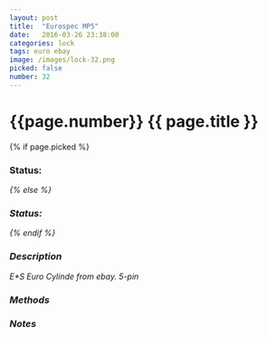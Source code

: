 ```yaml
---
layout: post
title:  "Eurospec MP5"
date:   2016-03-26 23:38:00
categories: lock
tags: euro ebay
image: /images/lock-32.png
picked: false
number: 32
---
```


# {{page.number}} {{ page.title }}

{% if page.picked %}
### Status: <i class="fa fa-unlock"/>
{% else %}
### Status: <i class="fa fa-lock"/>
{% endif %}

### Description

E*S Euro Cylinde from ebay. 5-pin

### Methods

### Notes
